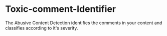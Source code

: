 # Toxic-comment-Identifier
The Abusive Content Detection identifies the comments in your content and classifies according to it's severity.
